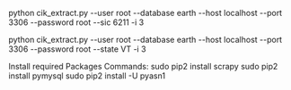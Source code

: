python cik_extract.py --user root --database earth --host localhost --port 3306 --password root --sic 6211 -i 3


python cik_extract.py --user root --database earth --host localhost --port 3306 --password root --state VT -i 3



Install required Packages Commands:
sudo pip2 install scrapy
sudo pip2 install pymysql
sudo pip2 install -U pyasn1
